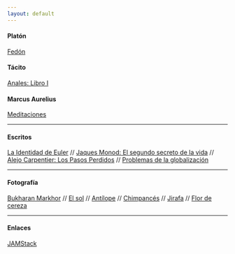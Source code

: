 ```yaml
---
layout: default
---
```


#### Platón

[Fedón](/libros/fedon.md)

#### Tácito

[Anales: Libro I](/libros/libro-i-anales-tacito.md)<br>

#### Marcus Aurelius

[Meditaciones](/libros/meditacions.md)

---

#### Escritos
[La Identidad de Euler](/blog/la-identidad-de-euler.md)
//
[Jaques Monod: El segundo secreto de la vida](/blog/Jaques_Monod.html)
//
[Alejo Carpentier: Los Pasos Perdidos](/blog/Alejo_Carpentier.md)
//
[Problemas de la globalización](/blog/problemas-de-la-globalizacion.md)

---

#### Fotografía
[Bukharan Markhor](/assets/gallery/Bukharan_markhor.jpg)
//
[El sol](/assets/gallery/El_sol.jpg)
//
[Antílope](/assets/gallery/Antílope.jpg)
//
[Chimpancés](/assets/gallery/chimps.jpg)
//
[Jirafa](/assets/gallery/jirafa.jpg)
//
[Flor de cereza](/assets/gallery/flor_de_cereza.jpg)

---

#### Enlaces
[JAMStack](https://jamstack.org/)